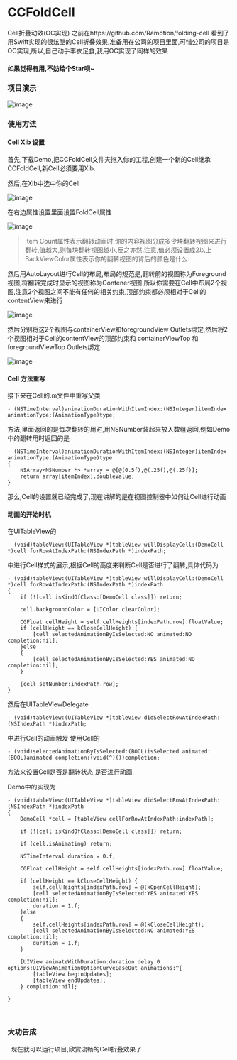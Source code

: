 # CCFoldCell
Cell折叠动效(OC实现)
之前在https://github.com/Ramotion/folding-cell 看到了用Swift实现的很炫酷的Cell折叠效果,准备用在公司的项目里面,可惜公司的项目是OC实现,所以,自己动手丰衣足食,我用OC实现了同样的效果

#### 如果觉得有用,不妨给个Star呗~

### 项目演示
![image](https://github.com/bref-Chan/CCFoldCell/blob/master/image/CCFoldCell.gif)   


### 使用方法

#### Cell Xib 设置

首先,下载Demo,把CCFoldCell文件夹拖入你的工程,创建一个新的Cell继承CCFoldCell,新Cell必须要用Xib.

然后,在Xib中选中你的Cell


![image](https://github.com/bref-Chan/CCFoldCell/blob/master/image/CheckCell.png) 


在右边属性设置里面设置FoldCell属性


![image](https://github.com/bref-Chan/CCFoldCell/blob/master/image/SetCellProperty.png) 


>Item Count属性表示翻转动画时,你的内容视图分成多少块翻转视图来进行翻转,值越大,则每块翻转视图越小,反之亦然.注意,值必须设置成2以上
>BackViewColor属性表示你的翻转视图的背后的颜色是什么.

然后用AutoLayout进行Cell的布局,布局的规范是,翻转前的视图称为Foreground视图,将翻转完成时显示的视图称为Contener视图
所以你需要在Cell中布局2个视图,注意2个视图之间不能有任何的相关约束,顶部约束都必须相对于Cell的contentView来进行


![image](https://github.com/bref-Chan/CCFoldCell/blob/master/image/2view.png) 


然后分别将这2个视图与containerView和foregroundView Outlets绑定,然后将2个视图相对于Cell的contentView的顶部约束和 containerViewTop 和 foregroundViewTop Outlets绑定


![image](https://github.com/bref-Chan/CCFoldCell/blob/master/image/bindOutlets.png) 


#### Cell 方法重写

接下来在Cell的.m文件中重写父类
```
- (NSTimeInterval)animationDurationWithItemIndex:(NSInteger)itemIndex animationType:(AnimationType)type;
```
方法,里面返回的是每次翻转的用时,用NSNumber装起来放入数组返回,例如Demo中的翻转用时返回的是
```
- (NSTimeInterval)animationDurationWithItemIndex:(NSInteger)itemIndex animationType:(AnimationType)type
{
    NSArray<NSNumber *> *array = @[@(0.5f),@(.25f),@(.25f)];
    return array[itemIndex].doubleValue;
}
```
那么,Cell的设置就已经完成了,现在讲解的是在视图控制器中如何让Cell进行动画

#### 动画的开始时机

在UITableView的

```
- (void)tableView:(UITableView *)tableView willDisplayCell:(DemoCell *)cell forRowAtIndexPath:(NSIndexPath *)indexPath;

```

中进行Cell样式的展示,根据Cell的高度来判断Cell是否进行了翻转,具体代码为

```
- (void)tableView:(UITableView *)tableView willDisplayCell:(DemoCell *)cell forRowAtIndexPath:(NSIndexPath *)indexPath
{
    if (![cell isKindOfClass:[DemoCell class]]) return;
    
    cell.backgroundColor = [UIColor clearColor];
    
    CGFloat cellHeight = self.cellHeights[indexPath.row].floatValue;
    if (cellHeight == kCloseCellHeight) {
        [cell selectedAnimationByIsSelected:NO animated:NO completion:nil];
    }else
    {
        [cell selectedAnimationByIsSelected:YES animated:NO completion:nil];
    }
    
    [cell setNumber:indexPath.row];
}
```

然后在UITableViewDelegate

```
- (void)tableView:(UITableView *)tableView didSelectRowAtIndexPath:(NSIndexPath *)indexPath;
```

中进行Cell的动画触发
使用Cell的

```
- (void)selectedAnimationByIsSelected:(BOOL)isSelected animated:(BOOL)animated completion:(void(^)())completion;
```

方法来设置Cell是否是翻转状态,是否进行动画.

Demo中的实现为

```
- (void)tableView:(UITableView *)tableView didSelectRowAtIndexPath:(NSIndexPath *)indexPath
{
    DemoCell *cell = [tableView cellForRowAtIndexPath:indexPath];
    
    if (![cell isKindOfClass:[DemoCell class]]) return;
    
    if (cell.isAnimating) return;
    
    NSTimeInterval duration = 0.f;
    
    CGFloat cellHeight = self.cellHeights[indexPath.row].floatValue;
    
    if (cellHeight == kCloseCellHeight) {
        self.cellHeights[indexPath.row] = @(kOpenCellHeight);
        [cell selectedAnimationByIsSelected:YES animated:YES completion:nil];
        duration = 1.f;
    }else
    {
        self.cellHeights[indexPath.row] = @(kCloseCellHeight);
        [cell selectedAnimationByIsSelected:NO animated:YES completion:nil];
        duration = 1.f;
    }
    
    [UIView animateWithDuration:duration delay:0 options:UIViewAnimationOptionCurveEaseOut animations:^{
        [tableView beginUpdates];
        [tableView endUpdates];
    } completion:nil];
    
}
```
    
    
    
### 大功告成
  
现在就可以运行项目,欣赏流畅的Cell折叠效果了
